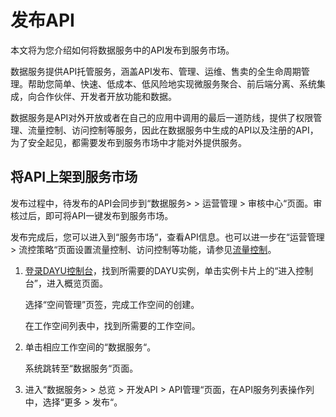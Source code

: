 # 发布API<a name="dayu_01_0308"></a>

本文将为您介绍如何将数据服务中的API发布到服务市场。

数据服务提供API托管服务，涵盖API发布、管理、运维、售卖的全生命周期管理。帮助您简单、快速、低成本、低风险地实现微服务聚合、前后端分离、系统集成，向合作伙伴、开发者开放功能和数据。

数据服务是API对外开放或者在自己的应用中调用的最后一道防线，提供了权限管理、流量控制、访问控制等服务，因此在数据服务中生成的API以及注册的API，为了安全起见，都需要发布到服务市场中才能对外提供服务。

## 将API上架到服务市场<a name="zh-cn_topic_0179716873_section18879144719019"></a>

发布过程中，待发布的API会同步到“数据服务\>  \>  运营管理  \>  审核中心“页面。审核过后，即可将API一键发布到服务市场。

发布完成后，您可以进入到“服务市场“，查看API信息。也可以进一步在“运营管理  \>  流控策略“页面设置流量控制、访问控制等功能，请参见[流量控制](流量控制.md#dayu_01_0311)。

1.  [登录DAYU控制台](https://console.huaweicloud.com/dayu/)，找到所需要的DAYU实例，单击实例卡片上的“进入控制台”，进入概览页面。

    选择“空间管理”页签，完成工作空间的创建。

    在工作空间列表中，找到所需要的工作空间。


1.  单击相应工作空间的“数据服务“。

    系统跳转至“数据服务“页面。


1.  进入“数据服务\>  \>  总览  \>  开发API  \>  API管理“页面，在API服务列表操作列中，选择“更多  \>  发布“。

